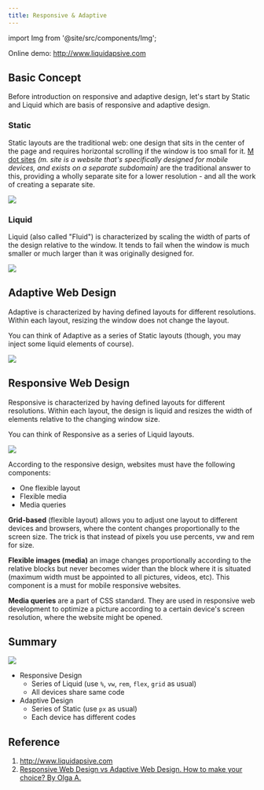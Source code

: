```yaml
---
title: Responsive & Adaptive
---
```


import Img from '@site/src/components/Img';

Online demo: http://www.liquidapsive.com

## Basic Concept

Before introduction on responsive and adaptive design, let's start by Static and Liquid which are basis of responsive and adaptive design.

### Static

Static layouts are the traditional web: one design that sits in the center of the page and requires horizontal scrolling if the window is too small for it. [M dot sites](https://www.verticalrail.com/kb/mobile-website-design-what-is-an-m-dot-site/) _(m. site is a website that's specifically designed for mobile devices, and exists on a separate subdomain)_ are the traditional answer to this, providing a wholly separate site for a lower resolution - and all the work of creating a separate site.

<Img src='https://cosmos-x.oss-cn-hangzhou.aliyuncs.com/Static-Design.gif'/>

### Liquid

Liquid (also called "Fluid") is characterized by scaling the width of parts of the design relative to the window. It tends to fail when the window is much smaller or much larger than it was originally designed for.

<Img src='https://cosmos-x.oss-cn-hangzhou.aliyuncs.com/Liquid-Design.gif'/>

## Adaptive Web Design

Adaptive is characterized by having defined layouts for different resolutions. Within each layout, resizing the window does not change the layout.

You can think of Adaptive as a series of Static layouts (though, you may inject some liquid elements of course).

<Img src='https://cosmos-x.oss-cn-hangzhou.aliyuncs.com/Adaptive-Design.gif'/>

## Responsive Web Design

Responsive is characterized by having defined layouts for different resolutions. Within each layout, the design is liquid and resizes the width of elements relative to the changing window size.

You can think of Responsive as a series of Liquid layouts.

<Img src='https://cosmos-x.oss-cn-hangzhou.aliyuncs.com/Responsive-Design.gif'/>

According to the responsive design, websites must have the following components:

- One flexible layout
- Flexible media
- Media queries

**Grid-based** (flexible layout) allows you to adjust one layout to different devices and browsers, where the content changes proportionally to the screen size. The trick is that instead of pixels you use percents, vw and rem for size.

**Flexible images (media)** an image changes proportionally according to the relative blocks but never becomes wider than the block where it is situated (maximum width must be appointed to all pictures, videos, etc). This component is a must for mobile responsive websites.

**Media queries** are a part of CSS standard. They are used in responsive web development to optimize a picture according to a certain device's screen resolution, where the website might be opened.

## Summary

<Img  w="550" legend="Responsive design vs Adaptive design" origin="https://www.cleveroad.com/blog/responsive-web-design-vs-adaptive-web-design-how-to-make-your-choice" src='https://cosmos-x.oss-cn-hangzhou.aliyuncs.com/mFfNOL.jpg'/>

- Responsive Design
  - Series of Liquid (use `%`, `vw`, `rem`, `flex`, `grid` as usual)
  - All devices share same code
- Adaptive Design
  - Series of Static (use `px` as usual)
  - Each device has different codes

## Reference

1. http://www.liquidapsive.com
2. [Responsive Web Design vs Adaptive Web Design. How to make your choice? By Olga A.](https://www.cleveroad.com/blog/responsive-web-design-vs-adaptive-web-design-how-to-make-your-choice)
